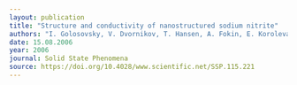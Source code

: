 ```yaml
---
layout: publication
title: "Structure and conductivity of nanostructured sodium nitrite"
authors: "I. Golosovsky, V. Dvornikov, T. Hansen, A. Fokin, E. Koroleva, L. Korotkov, A. Naberezhnov, M. Tovar"
date: 15.08.2006
year: 2006
journal: Solid State Phenomena
source: https://doi.org/10.4028/www.scientific.net/SSP.115.221
---
```

